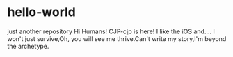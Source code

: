 # hello-world
just another repository
Hi Humans!
CJP-cjp is here! I like the iOS and....
I won't just survive,Oh, you will see me thrive.Can't write my story,I'm beyond the archetype.
